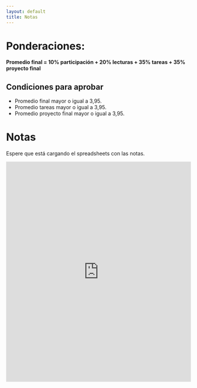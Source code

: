 ```yaml
---
layout: default
title: Notas
---
```

# Ponderaciones:

**Promedio final  = 10% participación + 20% lecturas + 35% tareas + 35% proyecto final**

## Condiciones para aprobar
- Promedio final mayor o igual a 3,95.
- Promedio tareas mayor o igual a 3,95.
- Promedio proyecto final mayor o igual a 3,95.

# Notas


Espere que está cargando el spreadsheets con las notas.

<iframe src="https://docs.google.com/spreadsheets/d/e/2PACX-1vQX3gaLvyKLUmbslI8h7RXOqW5TRDvlG6S__8piv0SytTP7BITqN4KWTVI4BbQsfiwC6PJ4KdFMRVcm/pubhtml?widget=true&amp;headers=false"  style="border: 0" width="100%" height="600" frameborder="0" scrolling="no"></iframe>